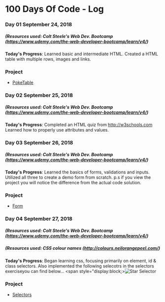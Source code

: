 # 100 Days Of Code - Log

### Day 01 September 24, 2018
##### (Resources used: Colt Steele's Web Dev. Bootcamp (https://www.udemy.com/the-web-developer-bootcamp/learn/v4/)
**Today's Progress**: Learned basic and intermediate HTML. Created a HTML table with multiple rows, images and links.
### Project
- [PokeTable](/PokeTable)

### Day 02 September 25, 2018
##### (Resources used: Colt Steele's Web Dev. Bootcamp (https://www.udemy.com/the-web-developer-bootcamp/learn/v4/)
**Today's Progress**: Completed an HTML quiz from http://w3schools.com
Learned how to properly use attributes and values. 

### Day 03 September 26, 2018
##### (Resources used: Colt Steele's Web Dev. Bootcamp (https://www.udemy.com/the-web-developer-bootcamp/learn/v4/)
**Today's Progress**: Learned the basics of forms, validations and inputs. Utilized all three to create a demo form from scratch.
p.s if you view the project you will notice the difference from the actual code solution. 
### Project
- [Form](/Form)

### Day 04 September 27, 2018
##### (Resources used: Colt Steele's Web Dev. Bootcamp (https://www.udemy.com/the-web-developer-bootcamp/learn/v4/)
##### (Resources used: CSS colour names (http://colours.neilorangepeel.com/)
**Today's Progress**: Began learning css, focusing primarily on element, id & class selectors.
Also implemented the following selecotrs in the selectors exerciseyou can find below...
<span style="display:block;>![Star Selector](http://i65.tinypic.com/wjb69e.png)

### Project
- [Selectors](/SelectorsExercise)

